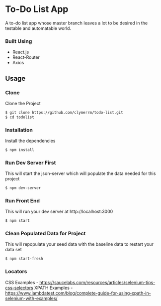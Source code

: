 # To-Do List App
A to-do list app whose master branch leaves a lot to be desired in the testable and automatable world.

### Built Using
- React.js
- React-Router
- Axios

## Usage

### Clone
Clone the Project

```sh
$ git clone https://github.com/clymerrm/todo-list.git
$ cd todolist
```

### Installation

Install the dependencies

```sh
$ npm install
```

### Run Dev Server First 

This will start the json-server which will populate the data needed for this project

```sh
$ npm dev-server
```

### Run Front End

This will run your dev server at http://localhost:3000

```sh
$ npm start
```

### Clean Populated Data for Project

This will repopulate your seed data with the baseline data to restart your data set

```sh 
$ npm start-fresh
```


### Locators
CSS Examples - https://saucelabs.com/resources/articles/selenium-tips-css-selectors
XPATH Examples - https://www.lambdatest.com/blog/complete-guide-for-using-xpath-in-selenium-with-examples/

